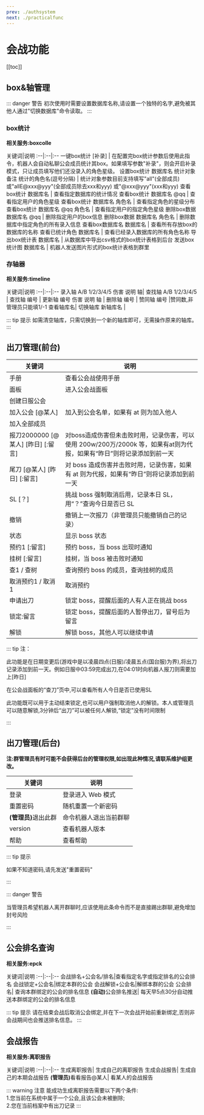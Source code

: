 ```yaml
---
prev: ./authsystem
next: ./practicalfunc
---
```

# 会战功能

[[toc]]

## box&轴管理

::: danger 警告
初次使用时需要设置数据库名称,请设置一个独特的名字,避免被其他人通过"切换数据库"命令读取。
:::

### box统计<Badge text="豪华" type="tip"/> 

<b>相关服务:boxcolle</b>

关键词|说明
:--|:--|:--
一键box统计 [补录] | 在配置完box统计参数后使用此指令，机器人会自动私聊公会成员统计其box。如果填写参数"补录"，则会开启补录模式，只让成员填写他们还没录入的角色星级。
设置box统计 数据库名 统计对象 备注 统计的角色名(逗号分隔) | 统计对象参数目前支持填写"all"(全部成员) 或"allE@xxx@yyy"(全部成员除去xxx和yyy) 或"@xxx@yyy"(xxx和yyy)
查看box统计 数据库名 | 查看指定数据库的统计情况
查看box统计 数据库名 @qq | 查看指定用户的角色星级
查看box统计 数据库名 角色名 | 查看指定角色的星级分布
查看box统计 数据库名 @qq 角色名 | 查看指定用户的指定角色星级
删除box数据 数据库名 @qq | 删除指定用户的box信息
删除box数据 数据库名 角色名 | 删除数据库中指定角色的所有录入信息
查看box数据库名 数据库名 | 查看所有存放box的数据库的名称
查看已统计角色 数据库名 | 查看已经录入数据库的所有角色名称
导出box统计表 数据库名 | 从数据库中导出csv格式的box统计表格到后台
发送box统计图 数据库名 | 机器人发送图片形式的box统计表格到群里

### 存轴器<Badge text="豪华" type="tip"/> 

<b>相关服务:timeline</b>

关键词|说明
:--|:--|:--
录入轴 A/B 1/2/3/4/5 伤害 说明 轴| 
查找轴 A/B 1/2/3/4/5 |
查找轴 编号 |
更新轴 编号 伤害 说明 轴 |
删除轴 编号 |
赞同轴 编号 |赞同数,非管理员只能填1/-1
查看轴库名|
切换轴库 新轴库名 |

::: tip 提示
如需清空轴库，只需切换到一个新的轴库即可，无需操作原来的轴库。
:::

## 出刀管理(前台)<Badge text="轻量" type="tip"/><Badge text="标准" type="tip"/><Badge text="豪华" type="tip"/> 


| 关键词                 | 说明                                                     |
| ---------------------- | -------------------------------------------------------- |
| 手册                   | 查看公会战使用手册                                         |
| 面板                   | 进入公会战面板                                           |
| 创建日服公会           |                                                          |
| 加入公会 \[@某人\]     | 加入到公会名单，如果有 at 则为加入他人                   |
| 加入全部成员           |                                                          |
| 报刀2000000 \[@某人\] \[昨日\] \[:留言\] | 对boss造成伤害但未击败时用，记录伤害，可以使用 200w/200万/2000k 等，如果有at则为代报，如果有“昨日”则将记录添加到前一天<Badge text="1" type="warning"/> |
| 尾刀 \[@某人\] \[昨日\] \[:留言\] | 对 boss 造成伤害并击败时用，记录伤害，如果有 at 则为代报，如果有“昨日”则将记录添加到前一天<Badge text="1" type="warning"/> |
| SL \[？\]              | 挑战 boss 强制取消后用，记录本日 SL<Badge text="2" type="warning"/>，用“？”查询今日是否已 SL  |
| 撤销                   | 撤销上一次报刀（非管理员只能撤销自己的记录）             |
| 状态                   | 显示 boss 状态                                           |
| 预约1 \[:留言\]        | 预约 boss，当 boss 出现时通知                            |
| 挂树 \[:留言\]          | 挂树，当 boss 被击败时通知                               |
| 查1 / 查树             | 查询预约 boss 的成员，查询挂树的成员                     |
| 取消预约1 / 取消1       | 取消预约                                                 |
| 申请出刀                | 锁定 boss，提醒后面的人有人正在挑战 boss                |
| 锁定:留言               | 锁定 boss，提醒后面的人暂停出刀，冒号后为留言           |
| 解锁<Badge text="3" type="warning"/>                   | 解锁 boss，其他人可以继续申请                           |

::: tip 注：
<p><Badge text="1" type="warning"/>此功能是在日期变更后(游戏中是以凌晨四点(日服)/凌晨五点(国台服)为界),将出刀记录添加到前一天。例如日服中03:59完成出刀,在04:01时向机器人报刀则需要加上[昨日]</p>

<p><Badge text="2" type="warning"/>在公会战面板的“查刀”页中,可以查看所有人今日是否已使用SL</P> 

<p><Badge text="3" type="warning"/>此功能既可以用于主动结束锁定,也可以用户强制取消他人的解锁。本人或管理员可以随意解锁,3分钟后“出刀”可以被任何人解锁,“锁定”没有时间限制</p>  
:::

## 出刀管理(后台)<Badge text="轻量" type="tip"/><Badge text="标准" type="tip"/><Badge text="豪华" type="tip"/> 

<b>注:群管理员有时可能不会获得后台的管理权限,如出现此种情况,请联系维护组更改。</B>

| 关键词  | 说明              |
| ------- | ----------------- |
| 登录<Badge text="4" type="warning"/>    | 登录进入 Web 模式 |
| 重置密码 | 随机重置一个新密码 |
| <b>(管理员)</B>退出此群<Badge text="5" type="warning"/> | 命令机器人退出当前群聊 |
| version | 查看机器人版本    |
| 帮助    | 查看帮助          |

::: tip 提示
<p><Badge text="4" type="warning"/>如果不知道密码,请先发送"重置密码"</p>
:::

::: danger 警告
<p><Badge text="5" type="warning"/>当管理员希望机器人离开群聊时,应该使用此条命令而不是直接踢出群聊,避免增加封号风险</p>
:::

## 公会排名查询<Badge text="豪华" type="tip"/> 

<b>相关服务:epck</b>

关键词|说明
:--|:--|:--
会战排名+公会名/排名|查看指定名字或指定排名的公会排名
会战锁定+公会名|绑定本群的公会
会战解锁+公会名|解绑本群的公会
公会排名|	查询本群绑定的公会的排名信息
<b>(自动)</b>公会排名推送|	每天早5点30分自动推送本群绑定的公会的排名信息

::: tip 提示
请在结束会战后取消公会绑定,并在下一次会战开始前重新绑定,否则非会战期间也会推送排名信息。
:::

## 会战报告<Badge text="豪华" type="tip"/> 

<b>相关服务:离职报告</b>

关键词|说明
:--|:--|:--
生成离职报告|	生成自己的离职报告
生成会战报告|	生成自己的本期会战报告
<b>(管理员)</b>看看报告@某人|	看某人的会战报告

::: warning 注意
能成功生成离职报告需要以下两个条件:  
1.您当前在系统中属于一个公会,且该公会未被删除;  
2.您在当前档案中有出刀记录
:::


